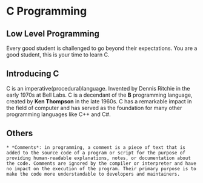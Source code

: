 # C Programming 
## Low Level Programming
Every good student is challenged to go beyond their expectations. You are a good student, this is your time to learn C.

## Introducing C
C is an imperative(procedural)language. Invented by Dennis Ritchie in the early 1970s at Bell Labs. C is a decendant of the **B** programming language, created by **Ken Thompson** in the late 1960s.
C has a remarkable impact in the field of computer and has served as the foundation for many other programming languages like C++ and C#.

## Others
	* *Comments*: in programming, a comment is a piece of text that is added to the source code of a program or script for the purpose of providing human-readable explanations, notes, or documentation about the code. Comments are ignored by the compiler or interpreter and have no impact on the execution of the program. Their primary purpose is to make the code more understandable to developers and maintainers.
